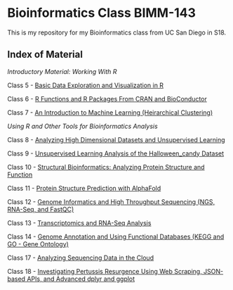 # Bioinformatics Class BIMM-143

This is my repository for my Bioinformatics class from UC San Diego in S18.

## Index of Material

*Introductory Material: Working With R*

Class 5 - [Basic Data Exploration and Visualization in R](https://github.com/ni-chiu/bimm143/blob/main/class05/class05.qmd)

Class 6 - [R Functions and R Packages From CRAN and BioConductor](https://github.com/ni-chiu/bimm143/blob/main/class06/lab6.qmd)

Class 7 - [An Introduction to Machine Learning (Heirarchical Clustering)](https://github.com/ni-chiu/bimm143/blob/main/class07/lab7.qmd)

*Using R and Other Tools for Bioinformatics Analysis*

Class 8 - [Analyzing High Dimensional Datasets and Unsupervised Learning](https://github.com/ni-chiu/bimm143/blob/main/class08/lab08.qmd)

Class 9 - [Unsupervised Learning Analysis of the Halloween_candy Dataset](https://github.com/ni-chiu/bimm143/blob/main/class09/lab09.qmd)

Class 10 - [Structural Bioinformatics: Analyzing Protein Structure and Function](https://github.com/ni-chiu/bimm143/blob/main/class10/lab10.qmd)

Class 11 - [Protein Structure Prediction with AlphaFold](https://github.com/ni-chiu/bimm143/blob/main/class11/lab11.qmd)

Class 12 - [Genome Informatics and High Throughput Sequencing (NGS, RNA-Seq, and FastQC)](https://github.com/ni-chiu/bimm143/blob/main/class12/lab10hw.qmd)

Class 13 - [Transcriptomics and RNA-Seq Analysis](https://github.com/ni-chiu/bimm143/blob/main/class13/lab13.qmd)

Class 14 - [Genome Annotation and Using Functional Databases (KEGG and GO - Gene Ontology)](https://github.com/ni-chiu/bimm143/blob/main/class14/lab14.qmd)

Class 17 - [Analyzing Sequencing Data in the Cloud](https://github.com/ni-chiu/bimm143/blob/main/class17/lab17.qmd)

Class 18 - [Investigating Pertussis Resurgence Using Web Scraping, JSON-based APIs, and Advanced dplyr and ggplot](https://github.com/ni-chiu/bimm143/blob/main/class18/lab18.qmd)
